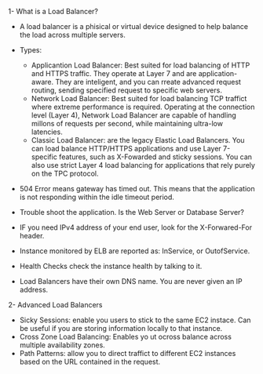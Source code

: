 1- What is a Load Balancer?

- A load balancer is a phisical or virtual device designed to help balance the load across multiple servers.

- Types:
	- Applicantion Load Balancer: Best suited for load balancing of HTTP and HTTPS traffic. They operate at Layer 7 and are application-aware. They are inteligent, and you can rreate advanced request routing, sending specified request to specific web servers.
	- Network Load Balancer: Best suited for load balancing TCP traffict where extreme performance is required. Operating at the connection level (Layer 4), Network Load Balancer are capable of handling millons of requests per second, while maintaining ultra-low latencies.
	- Classic Load Balancer: are the legacy Elastic Load Balancers. You can load balance HTTP/HTTPS applications and use Layer 7-specific features, such as X-Fowarded and sticky sessions. You can also use strict Layer 4 load balancing for applications that rely purely on the TPC protocol.

- 504 Error means gateway has timed out. This means that the application is not responding within the idle timeout period.
- Trouble shoot the application. Is the Web Server or Database Server?
- IF you need IPv4 address of your end user, look for the X-Forwared-For header.
- Instance monitored by ELB are reported as: InService, or OutofService.
- Health Checks check the instance health by talking to it.
- Load Balancers have their own DNS name. You are never given an IP address.

2- Advanced Load Balancers

- Sicky Sessions: enable you users to stick to the same EC2 instace. Can be useful if you are storing information locally to that instance.
- Cross Zone Load Balancing: Enables yo ut ocross balance across multiple availability zones.
- Path Patterns: allow you to direct traffict to different EC2 instances based on the URL contained in the request.
